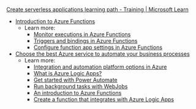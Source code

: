 [Create serverless applications learning path - Training | Microsoft Learn](https://learn.microsoft.com/en-us/training/paths/create-serverless-applications/)

- [Introduction to Azure Functions](https://learn.microsoft.com/en-us/training/modules/intro-azure-functions/)
	- Learn more:
		- [Monitor executions in Azure Functions](https://learn.microsoft.com/en-us/azure/azure-functions/functions-monitoring)
		- [Triggers and bindings in Azure Functions](https://learn.microsoft.com/en-us/azure/azure-functions/functions-triggers-bindings?tabs=isolated-process%2Cpython-v2&pivots=programming-language-csharp)
		- [Configure function app settings in Azure Functions](https://learn.microsoft.com/en-us/azure/azure-functions/functions-how-to-use-azure-function-app-settings?tabs=portal)
- [Choose the best Azure service to automate your business processes](https://learn.microsoft.com/en-us/training/modules/choose-azure-service-to-integrate-and-automate-business-processes/)
	- Learn more:
		- [Integration and automation platform options in Azure](https://learn.microsoft.com/en-us/azure/azure-functions/functions-compare-logic-apps-ms-flow-webjobs)
		- [What is Azure Logic Apps?](https://learn.microsoft.com/en-us/azure/logic-apps/logic-apps-overview)
		- [Get started with Power Automate](https://learn.microsoft.com/en-us/power-automate/getting-started)
		- [Run background tasks with WebJobs](https://learn.microsoft.com/en-us/azure/app-service/webjobs-create)
		- [An introduction to Azure Functions](https://learn.microsoft.com/en-us/azure/azure-functions/functions-overview?pivots=programming-language-csharp)
		- [Create a function that integrates with Azure Logic Apps](https://learn.microsoft.com/en-us/azure/azure-functions/functions-twitter-email)
